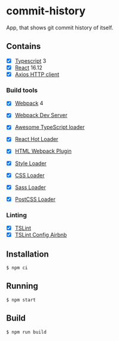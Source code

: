# commit-history
App, that shows git commit history of itself.

## Contains

- [x] [Typescript](https://www.typescriptlang.org/) 3
- [x] [React](https://facebook.github.io/react/) 16.12
- [x] [Axios HTTP client](https://github.com/axios/axios)

### Build tools

- [x] [Webpack](https://webpack.github.io) 4
- [x] [Webpack Dev Server](https://github.com/webpack/webpack-dev-server)
- [x] [Awesome TypeScript loader](https://github.com/s-panferov/awesome-typescript-loader)
- [x] [React Hot Loader](https://github.com/gaearon/react-hot-loader)
- [x] [HTML Webpack Plugin](https://github.com/ampedandwired/html-webpack-plugin)
- [x] [Style Loader](https://github.com/webpack-contrib/style-loader)
- [x] [CSS Loader](https://github.com/webpack-contrib/css-loader)
- [x] [Sass Loader](https://github.com/webpack-contrib/sass-loader)
- [x] [PostCSS Loader](https://github.com/postcss/postcss-loader)


### Linting
- [x] [TSLint](https://palantir.github.io/tslint/)
- [x] [TSLint Config Airbnb](https://www.npmjs.com/package/tslint-config-airbnb)

## Installation

```
$ npm ci
```

## Running

```
$ npm start
```

## Build

```
$ npm run build
```
